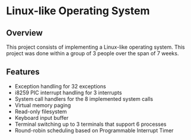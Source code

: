 # Linux-like Operating System
## Overview
This project consists of implementing a Linux-like operating system. This project was done within a group of 3 people over the span of 7 weeks.

## Features
- Exception handling for 32 exceptions
- i8259 PIC interrupt handling for 3 interrupts
- System call handlers for the 8 implemented system calls
- Virtual memory paging
- Read-only filesystem
- Keyboard input buffer
- Terminal switching up to 3 terminals that support 6 processes
- Round-robin scheduling based on Programmable Interrupt Timer
